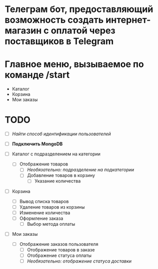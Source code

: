# Телеграм бот, предоставляющий возможность создать интернет-магазин с оплатой через поставщиков в Telegram

# Главное меню, вызываемое по команде /start
- Каталог
- Корзина
- Мои заказы

# TODO 
- [ ] _Найти способ идентификации пользователей_

- [ ] **Подключить MongoDB**

- [ ] Каталог с подразделением на категории
    - [ ] Отображение товаров
        - [ ] _Необязательно: подразделение на подкатегории_
        - [ ] Добавление товаров в корзину
            - [ ] Указание количества
- [ ] Корзина
    - [ ] Вывод списка товаров
    - [ ] Удаление товаров из корзины
    - [ ] Изменение количества
    - [ ] Оформление заказа
        - [ ] Выбор метода оплаты
- [ ] Мои заказы
    - [ ] Отображение заказов пользователя
        - [ ] Отображение товаров в заказе
        - [ ] Отображение статуса оплаты
        - [ ] _Необязательно: отображение статуса доставки_